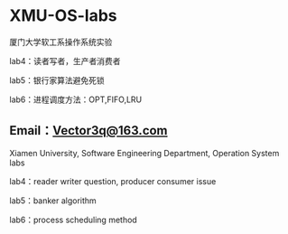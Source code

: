 # XMU-OS-labs
厦门大学软工系操作系统实验

lab4：读者写者，生产者消费者

lab5：银行家算法避免死锁

lab6：进程调度方法：OPT,FIFO,LRU

Email：Vector3q@163.com
----------------------------------------------------
Xiamen University, Software Engineering Department, Operation System labs

lab4：reader writer question, producer consumer issue

lab5：banker algorithm

lab6：process scheduling method
